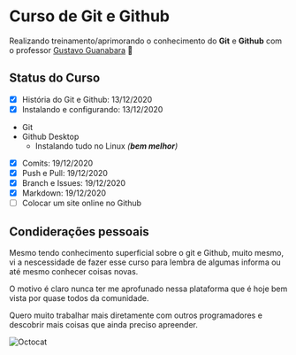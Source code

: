 # Curso de Git e Github

Realizando treinamento/aprimorando o conhecimento do **Git** e **Github** com o professor [Gustavo Guanabara](https://github.com/gustavoguanabara)  :vulcan_salute:

## Status do Curso
- [x] História do Git e Github: 13/12/2020
- [x] Instalando e configurando: 13/12/2020
 * Git
 * Github Desktop
    * Instalando tudo no Linux *(__bem melhor__)* 
- [x] Comits: 19/12/2020
- [x] Push e Pull: 19/12/2020
- [x] Branch e Issues: 19/12/2020
- [x] Markdown: 19/12/2020
- [ ] Colocar um site online no Github

## Condiderações pessoais

Mesmo tendo conhecimento superficial sobre o git e Github, muito mesmo, vi a nescessidade de fazer esse curso para lembra de algumas informa ou até mesmo conhecer coisas novas.

O motivo é claro nunca ter me aprofunado nessa plataforma que é hoje bem vista por quase todos da comunidade.

Quero muito trabalhar mais diretamente com outros programadores e descobrir mais coisas que ainda preciso apreender.

![Octocat](https://octodex.github.com/images/kimonotocat.png)